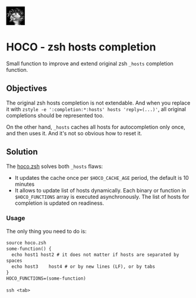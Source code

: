 ![Great curassow, image designed by rawpixel.com / Freepik](./docs/hoco.png)

# HOCO - zsh hosts completion
Small function to improve and extend original zsh `_hosts` completion function.

## Objectives
The original zsh hosts completion is not extendable. And when you replace it with `zstyle -e ':completion:*:hosts' hosts 'reply=(...)'`, all original completions should be represented too.

On the other hand, `_hosts` caches all hosts for autocompletion only once, and then uses it. And it's not so obvious how to reset it.

## Solution
The [hoco.zsh](./hoco.zsh) solves both `_hosts` flaws:

- It updates the cache once per `$HOCO_CACHE_AGE` period, the default is 10 minutes
- It allows to update list of hosts dynamically. Each binary or function in `$HOCO_FUNCTIONS` array is executed asynchronously. The list of hosts for completion is updated on readiness.

### Usage

The only thing you need to do is:

```
source hoco.zsh
some-function() {
  echo host1 host2 # it does not matter if hosts are separated by spaces
  echo host3	host4 # or by new lines (LF), or by tabs
}
HOCO_FUNCTIONS=(some-function)

ssh <tab>
```
